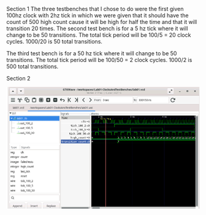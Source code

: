 Section 1
The three testbenches that I chose to do were the first given 100hz clock with 2hz tick in which we were given that it should have the count of 500 high count cause it will be high for half the time and that it will transition 20 times.
The second test bench is for a 5 hz tick where it will change to be 50 transitions. The total tick period will be 100/5 = 20 clock cycles. 1000/20 is 50 total transitions.

The third test bench is for a 50 hz tick where it will change to be 50 transitions. The total tick period will be 100/50 = 2 clock cycles. 1000/2 is 500 total transitions.

Section 2

![alt text](image.png)